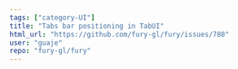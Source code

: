 ```yaml
---
tags: ["category-UI"]
title: "Tabs bar positioning in TabUI"
html_url: "https://github.com/fury-gl/fury/issues/780"
user: "guaje"
repo: "fury-gl/fury"
---
```


